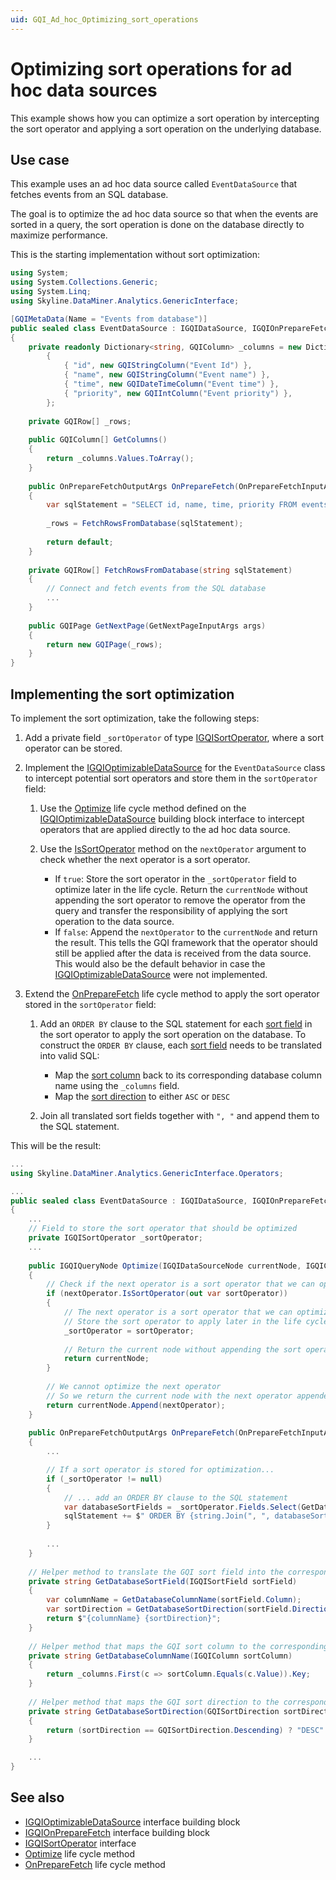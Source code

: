 ```yaml
---
uid: GQI_Ad_hoc_Optimizing_sort_operations
---
```


# Optimizing sort operations for ad hoc data sources

This example shows how you can optimize a sort operation by intercepting the sort operator and applying a sort operation on the underlying database.

## Use case

This example uses an ad hoc data source called `EventDataSource` that fetches events from an SQL database.

The goal is to optimize the ad hoc data source so that when the events are sorted in a query, the sort operation is done on the database directly to maximize performance.

This is the starting implementation without sort optimization:

```csharp
using System;
using System.Collections.Generic;
using System.Linq;
using Skyline.DataMiner.Analytics.GenericInterface;

[GQIMetaData(Name = "Events from database")]
public sealed class EventDataSource : IGQIDataSource, IGQIOnPrepareFetch
{
    private readonly Dictionary<string, GQIColumn> _columns = new Dictionary<string, GQIColumn>
        {
            { "id", new GQIStringColumn("Event Id") },
            { "name", new GQIStringColumn("Event name") },
            { "time", new GQIDateTimeColumn("Event time") },
            { "priority", new GQIIntColumn("Event priority") },
        };
    
    private GQIRow[] _rows;
    
    public GQIColumn[] GetColumns()
    {
        return _columns.Values.ToArray();
    }
    
    public OnPrepareFetchOutputArgs OnPrepareFetch(OnPrepareFetchInputArgs args)
    {
        var sqlStatement = "SELECT id, name, time, priority FROM events";
    
        _rows = FetchRowsFromDatabase(sqlStatement);
    
        return default;
    }
    
    private GQIRow[] FetchRowsFromDatabase(string sqlStatement)
    {
        // Connect and fetch events from the SQL database
        ...
    }
    
    public GQIPage GetNextPage(GetNextPageInputArgs args)
    {
        return new GQIPage(_rows);
    }
}
```

## Implementing the sort optimization

To implement the sort optimization, take the following steps:

1. Add a private field `_sortOperator` of type [IGQISortOperator](xref:GQI_IGQISortOperator), where a sort operator can be stored.

1. Implement the [IGQIOptimizableDataSource](xref:GQI_IGQIOptimizableDataSource) for the `EventDataSource` class to intercept potential sort operators and store them in the `sortOperator` field:

   1. Use the [Optimize](xref:Ad_hoc_Life_cycle#optimize) life cycle method defined on the [IGQIOptimizableDataSource](xref:GQI_IGQIOptimizableDataSource#igqiquerynode-optimizeigqidatasourcenode-currentnode-igqicoreoperator-nextoperator) building block interface to intercept operators that are applied directly to the ad hoc data source.

   1. Use the [IsSortOperator](xref:GQI_IGQICoreBlock#bool-issortoperatorout-igqisortoperator-sortoperator) method on the `nextOperator` argument to check whether the next operator is a sort operator.

      - If `true`: Store the sort operator in the `_sortOperator` field to optimize later in the life cycle. Return the `currentNode` without appending the sort operator to remove the operator from the query and transfer the responsibility of applying the sort operation to the data source.
      - If `false`: Append the `nextOperator` to the `currentNode` and return the result. This tells the GQI framework that the operator should still be applied after the data is received from the data source. This would also be the default behavior in case the [IGQIOptimizableDataSource](xref:GQI_IGQIOptimizableDataSource) were not implemented.

1. Extend the [OnPrepareFetch](xref:Ad_hoc_Life_cycle#onpreparefetch) life cycle method to apply the sort operator stored in the `sortOperator` field:

   1. Add an `ORDER BY` clause to the SQL statement for each [sort field](xref:GQI_IGQISortOperator#properties) in the sort operator to apply the sort operation on the database. To construct the `ORDER BY` clause, each [sort field](xref:GQI_IGQISortField) needs to be translated into valid SQL:

      - Map the [sort column](xref:GQI_IGQIColumn) back to its corresponding database column name using the `_columns` field.
      - Map the [sort direction](xref:GQI_GQISortDirection) to either `ASC` or `DESC`

   1. Join all translated sort fields together with `", "` and append them to the SQL statement.

This will be the result:

```csharp
...
using Skyline.DataMiner.Analytics.GenericInterface.Operators;

...
public sealed class EventDataSource : IGQIDataSource, IGQIOnPrepareFetch, IGQIOptimizableDataSource
{
    ...
    // Field to store the sort operator that should be optimized
    private IGQISortOperator _sortOperator;
    ...
    
    public IGQIQueryNode Optimize(IGQIDataSourceNode currentNode, IGQICoreOperator nextOperator)
    {
        // Check if the next operator is a sort operator that we can optimize
        if (nextOperator.IsSortOperator(out var sortOperator))
        {
            // The next operator is a sort operator that we can optimize
            // Store the sort operator to apply later in the life cycle
            _sortOperator = sortOperator;
    
            // Return the current node without appending the sort operator
            return currentNode;
        }
    
        // We cannot optimize the next operator
        // So we return the current node with the next operator appended to let GQI handle it
        return currentNode.Append(nextOperator);
    }
    
    public OnPrepareFetchOutputArgs OnPrepareFetch(OnPrepareFetchInputArgs args)
    {
        ...

        // If a sort operator is stored for optimization...
        if (_sortOperator != null)
        {
            // ... add an ORDER BY clause to the SQL statement
            var databaseSortFields = _sortOperator.Fields.Select(GetDatabaseSortField);
            sqlStatement += $" ORDER BY {string.Join(", ", databaseSortFields)}";
        }
    
        ...
    }
    
    // Helper method to translate the GQI sort field into the corresponding SQL expression
    private string GetDatabaseSortField(IGQISortField sortField)
    {
        var columnName = GetDatabaseColumnName(sortField.Column);
        var sortDirection = GetDatabaseSortDirection(sortField.Direction);
        return $"{columnName} {sortDirection}";
    }
    
    // Helper method that maps the GQI sort column to the corresponding database column name
    private string GetDatabaseColumnName(IGQIColumn sortColumn)
    {
        return _columns.First(c => sortColumn.Equals(c.Value)).Key;
    }
    
    // Helper method that maps the GQI sort direction to the corresponding SQL keyword
    private string GetDatabaseSortDirection(GQISortDirection sortDirection)
    {
        return (sortDirection == GQISortDirection.Descending) ? "DESC" : "ASC";
    }

    ...
}
```

## See also

- [IGQIOptimizableDataSource](xref:GQI_IGQIOptimizableDataSource) interface building block
- [IGQIOnPrepareFetch](xref:GQI_IGQIOnPrepareFetch) interface building block
- [IGQISortOperator](xref:GQI_IGQISortOperator) interface
- [Optimize](xref:Ad_hoc_Life_cycle#optimize) life cycle method
- [OnPrepareFetch](xref:Ad_hoc_Life_cycle#onpreparefetch) life cycle method
